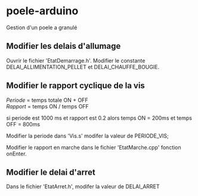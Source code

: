 # poele-arduino

Gestion d'un poele a granulé

## Modifier les delais d'allumage

Ouvrir le fichier 'EtatDemarrage.h'. Modifier le constante DELAI_ALLIMENTATION_PELLET et DELAI_CHAUFFE_BOUGIE.

## Modifier le rapport cyclique de la vis

*Periode* = temps totale ON + OFF</br>
*Rapport* = temps ON / temps OFF

si periode est 1000 ms et rapport est 0.2 alors temps ON = 200ms et temps OFF = 800ms

Modifier la periode dans 'Vis.s' modifer la valeur de PERIODE_VIS;

Modifier le rapport en marche dans le fichier 'EtatMarche.cpp' fonction onEnter.


## Modifier le delai d'arret

Dans le fichier 'EtatArret.h', modifer la valeur de DELAI_ARRET